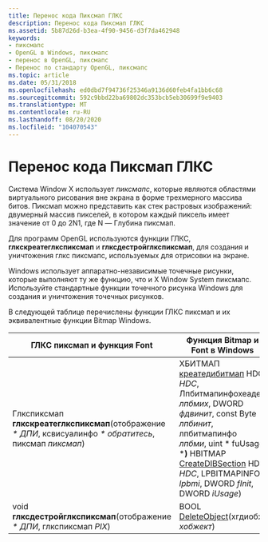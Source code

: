 ```yaml
---
title: Перенос кода Пиксмап ГЛКС
description: Перенос кода Пиксмап ГЛКС
ms.assetid: 5b87d26d-b3ea-4f90-9456-d3f7da462948
keywords:
- пиксмапс
- OpenGL в Windows, пиксмапс
- перенос в OpenGL, пиксмапс
- Перенос по стандарту OpenGL, пиксмапс
ms.topic: article
ms.date: 05/31/2018
ms.openlocfilehash: ed0dbd7f94736f25346a9136d60feb4fa1bb6c68
ms.sourcegitcommit: 592c9bbd22ba69802dc353bcb5eb30699f9e9403
ms.translationtype: MT
ms.contentlocale: ru-RU
ms.lasthandoff: 08/20/2020
ms.locfileid: "104070543"
---
```

# <a name="porting-glx-pixmap-code"></a>Перенос кода Пиксмап ГЛКС

Система Window X использует *пиксмапс*, которые являются областями виртуального рисования вне экрана в форме трехмерного массива битов. Пиксмап можно представить как стек растровых изображений: двумерный массив пикселей, в котором каждый пиксель имеет значение от 0 до 2N1, где N — Глубина пиксмап.

Для программ OpenGL используются функции ГЛКС, **глкскреатеглкспиксмап** и **глксдестройглкспиксмап**, для создания и уничтожения глкс пиксмапс, используемых для отрисовки на экране.

Windows использует аппаратно-независимые точечные рисунки, которые выполняют ту же функцию, что и X Window System пиксмапс. Используйте стандартные функции точечного рисунка Windows для создания и уничтожения точечных рисунков.

В следующей таблице перечислены функции ГЛКС пиксмап и их эквивалентные функции Bitmap Windows.



| ГЛКС пиксмап и функция Font                                                          | Функция Bitmap и Font в Windows                                                                                                                                                                                                                                                           |
|---------------------------------------------------------------------------------------|--------------------------------------------------------------------------------------------------------------------------------------------------------------------------------------------------------------------------------------------------------------------------------------------|
| Глкспиксмап **глкскреатеглкспиксмап**(отображение *\* ДПИ*, ксвисуалинфо *\* обратитесь*, пиксмап *пиксмап*) | ХБИТМАП [креатедибитмап](/windows/desktop/api/wingdi/nf-wingdi-createdibitmap) HDC *HDC*, Лпбитмапинфохеадер *лпбмих*, DWORD *фдвинит*, const Byte *\* лпбинит*, лпбитмапинфо *лпбми*, uint * fuUsage ***)** HBITMAP [CreateDIBSection](/windows/desktop/api/wingdi/nf-wingdi-createdibsection) HDC *HDC*, LPBITMAPINFO *lpbmi*, DWORD *fInit*, DWORD *iUsage*)<br/> |
| void **глксдестройглкспиксмап**(отображение *\* ДПИ*, глкспиксмап *PIX*)                        | BOOL [DeleteObject](/windows/desktop/api/wingdi/nf-wingdi-deleteobject)(хгдиобж *хобжект*)                                                                                                                                                                                                                                  |



 

 

